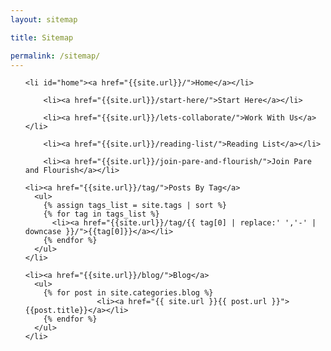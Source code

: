 ```yaml
---
layout: sitemap

title: Sitemap

permalink: /sitemap/
---
```


<div class="sitemap">

  <ul id="primaryNav" class="col6">
  
    <li id="home"><a href="{{site.url}}/">Home</a></li>
    
		<li><a href="{{site.url}}/start-here/">Start Here</a></li>
    
		<li><a href="{{site.url}}/lets-collaborate/">Work With Us</a></li>
    
		<li><a href="{{site.url}}/reading-list/">Reading List</a></li>
    
		<li><a href="{{site.url}}/join-pare-and-flourish/">Join Pare and Flourish</a></li>
		
    <li><a href="{{site.url}}/tag/">Posts By Tag</a>
      <ul>
        {% assign tags_list = site.tags | sort %}  
        {% for tag in tags_list %} 
          <li><a href="{{site.url}}/tag/{{ tag[0] | replace:' ','-' | downcase }}/">{{tag[0]}}</a></li>
        {% endfor %}
      </ul>
    </li>
    
    <li><a href="{{site.url}}/blog/">Blog</a>
      <ul>
        {% for post in site.categories.blog %}
					<li><a href="{{ site.url }}{{ post.url }}">{{post.title}}</a></li>
        {% endfor %}
      </ul>
    </li>
    
  </ul>
  
</div>